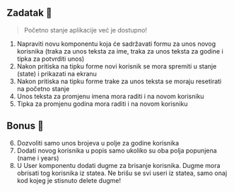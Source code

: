 ## Zadatak 📝

> Početno stanje aplikacije već je dostupno!

1. Napraviti novu komponentu koja će sadržavati formu za unos novog korisnika (traka za unos teksta za ime, traka za unos teksta za godine i tipka za potvrditi unos)
2. Nakon pritiska na tipku forme novi korisnik se mora spremiti u stanje (state) i prikazati na ekranu
3. Nakon pritiska na tipku forme trake za unos teksta se moraju resetirati na početno stanje
4. Unos teksta za promjenu imena mora raditi i na novom korisniku
5. Tipka za promjenu godina mora raditi i na novom korisniku

## Bonus 🎲
6. Dozvoliti samo unos brojeva u polje za godine korisnika
7. Dodati novog korisnika u popis samo ukoliko su oba polja popunjena (name i years)
8. U User komponentu dodati dugme za brisanje korisnika. Dugme mora obrisati tog korisnika iz statea. Ne brišu se svi useri iz statea, samo onaj kod kojeg je stisnuto delete dugme!